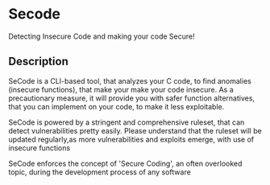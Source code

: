 # Secode
Detecting Insecure Code and making your code
Secure!

## Description

SeCode is a CLI-based tool, that analyzes your C code, to find anomalies (insecure functions), that make your make your code insecure. As a precautionary measure, it will provide you with safer function alternatives, that you can implement on your code, to make it less exploitable.

SeCode is powered by a stringent and comprehensive ruleset, that can detect vulnerabilities pretty easily. Please understand that the ruleset will be updated regularly,as more vulnerabilities and exploits emerge, with use of insecure functions

SeCode enforces the concept of 'Secure Coding', an often overlooked topic, during the development process of any software 
